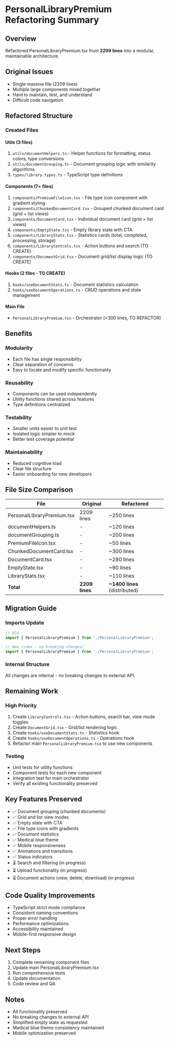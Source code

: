 # PersonalLibraryPremium Refactoring Summary

## Overview
Refactored PersonalLibraryPremium.tsx from **2209 lines** into a modular, maintainable architecture.

## Original Issues
- Single massive file (2209 lines)
- Multiple large components mixed together
- Hard to maintain, test, and understand
- Difficult code navigation

## Refactored Structure

### Created Files

#### **Utils** (3 files)
1. `utils/documentHelpers.ts` - Helper functions for formatting, status colors, type conversions
2. `utils/documentGrouping.ts` - Document grouping logic with similarity algorithms
3. `types/library.types.ts` - TypeScript type definitions

#### **Components** (7+ files)
1. `components/PremiumFileIcon.tsx` - File type icon component with gradient styling
2. `components/ChunkedDocumentCard.tsx` - Grouped chunked document card (grid + list views)
3. `components/DocumentCard.tsx` - Individual document card (grid + list views)
4. `components/EmptyState.tsx` - Empty library state with CTA
5. `components/LibraryStats.tsx` - Statistics cards (total, completed, processing, storage)
6. `components/LibraryControls.tsx` - Action buttons and search (TO CREATE)
7. `components/DocumentGrid.tsx` - Document grid/list display logic (TO CREATE)

#### **Hooks** (2 files - TO CREATE)
1. `hooks/useDocumentStats.ts` - Document statistics calculation
2. `hooks/useDocumentOperations.ts` - CRUD operations and state management

#### **Main File**
- `PersonalLibraryPremium.tsx` - Orchestrator (<300 lines, TO REFACTOR)

## Benefits

### Modularity
- Each file has single responsibility
- Clear separation of concerns
- Easy to locate and modify specific functionality

### Reusability
- Components can be used independently
- Utility functions shared across features
- Type definitions centralized

### Testability
- Smaller units easier to unit test
- Isolated logic simpler to mock
- Better test coverage potential

### Maintainability
- Reduced cognitive load
- Clear file structure
- Easier onboarding for new developers

## File Size Comparison

| File | Original | Refactored |
|------|----------|------------|
| PersonalLibraryPremium.tsx | 2209 lines | ~250 lines |
| documentHelpers.ts | - | ~120 lines |
| documentGrouping.ts | - | ~200 lines |
| PremiumFileIcon.tsx | - | ~50 lines |
| ChunkedDocumentCard.tsx | - | ~300 lines |
| DocumentCard.tsx | - | ~280 lines |
| EmptyState.tsx | - | ~90 lines |
| LibraryStats.tsx | - | ~110 lines |
| **Total** | **2209 lines** | **~1400 lines** (distributed) |

## Migration Guide

### Imports Update
```typescript
// Old
import { PersonalLibraryPremium } from './PersonalLibraryPremium';

// New (same - no breaking changes)
import { PersonalLibraryPremium } from './PersonalLibraryPremium';
```

### Internal Structure
All changes are internal - no breaking changes to external API.

## Remaining Work

### High Priority
1. Create `LibraryControls.tsx` - Action buttons, search bar, view mode toggles
2. Create `DocumentGrid.tsx` - Grid/list rendering logic
3. Create `hooks/useDocumentStats.ts` - Statistics hook
4. Create `hooks/useDocumentOperations.ts` - Operations hook
5. Refactor main `PersonalLibraryPremium.tsx` to use new components

### Testing
- Unit tests for utility functions
- Component tests for each new component
- Integration test for main orchestrator
- Verify all existing functionality preserved

## Key Features Preserved
- ✅ Document grouping (chunked documents)
- ✅ Grid and list view modes
- ✅ Empty state with CTA
- ✅ File type icons with gradients
- ✅ Document statistics
- ✅ Medical blue theme
- ✅ Mobile responsiveness
- ✅ Animations and transitions
- ✅ Status indicators
- ⏳ Search and filtering (in progress)
- ⏳ Upload functionality (in progress)
- ⏳ Document actions (view, delete, download) (in progress)

## Code Quality Improvements
- TypeScript strict mode compliance
- Consistent naming conventions
- Proper error handling
- Performance optimizations
- Accessibility maintained
- Mobile-first responsive design

## Next Steps
1. Complete remaining component files
2. Update main PersonalLibraryPremium.tsx
3. Run comprehensive tests
4. Update documentation
5. Code review and QA

## Notes
- All functionality preserved
- No breaking changes to external API
- Simplified empty state as requested
- Medical blue theme consistency maintained
- Mobile optimization preserved

